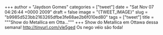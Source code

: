 
+++
author = "Jaydson Gomes"
categories = ["tweet"]
date = "Sat Nov 07 04:26:44 +0000 2009"
draft = false
image = "{TWEET_IMAGE}"
slug = "b9985d523bb2163265dfbe3fe68ae2b6f010ed80"
tags = ["tweet"]
title = """Show do Metallica em Otta..."""
+++
Show do Metallica em Ottawa dessa semana! http://tinyurl.com/yle5ged Os nego véio são foda!
